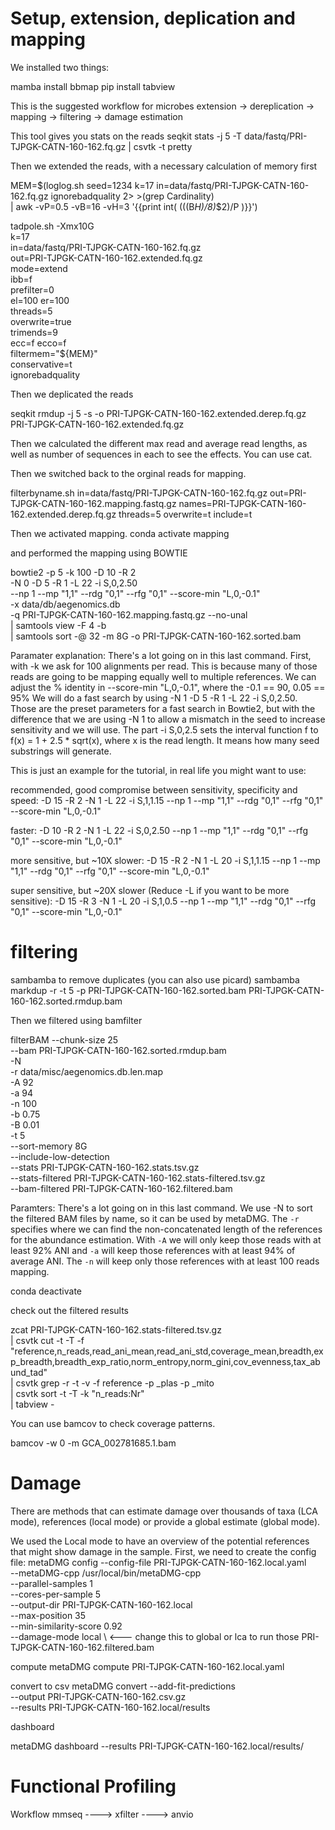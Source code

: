 # Setup, extension, deplication and mapping

We installed two things:

mamba install bbmap
pip install tabview

This is the suggested workflow for microbes
extension -> dereplication -> mapping -> filtering -> damage estimation

This tool gives you stats on the reads
seqkit stats -j 5 -T data/fastq/PRI-TJPGK-CATN-160-162.fq.gz | csvtk -t pretty

Then we extended the reads, with a necessary calculation of memory first

MEM=$(loglog.sh seed=1234 k=17 in=data/fastq/PRI-TJPGK-CATN-160-162.fq.gz ignorebadquality 2> >(grep Cardinality) \
    | awk -vP=0.5 -vB=16 -vH=3 '{{print int( (((B*H)/8)*$2)/P )}}')

tadpole.sh -Xmx10G \
    k=17 \
    in=data/fastq/PRI-TJPGK-CATN-160-162.fq.gz \
    out=PRI-TJPGK-CATN-160-162.extended.fq.gz \
    mode=extend \
    ibb=f \
    prefilter=0 \
    el=100 er=100 \
    threads=5 \
    overwrite=true \
    trimends=9 \
    ecc=f ecco=f \
    filtermem="${MEM}" \
    conservative=t \
    ignorebadquality 

Then we deplicated the reads

seqkit rmdup -j 5 -s -o PRI-TJPGK-CATN-160-162.extended.derep.fq.gz PRI-TJPGK-CATN-160-162.extended.fq.gz

Then we calculated the different max read and average read lengths, as well as number of sequences in each to see the effects. You can use cat.

Then we switched back to the orginal reads for mapping.

filterbyname.sh in=data/fastq/PRI-TJPGK-CATN-160-162.fq.gz out=PRI-TJPGK-CATN-160-162.mapping.fastq.gz names=PRI-TJPGK-CATN-160-162.extended.derep.fq.gz threads=5 overwrite=t include=t

Then we activated mapping.
conda activate mapping

and performed the mapping using BOWTIE

bowtie2 -p 5 -k 100 -D 10 -R 2 \
    -N 0 -D 5 -R 1 -L 22 -i S,0,2.50 \
    --np 1 --mp "1,1" --rdg "0,1" --rfg "0,1" --score-min "L,0,-0.1" \
    -x data/db/aegenomics.db \
    -q PRI-TJPGK-CATN-160-162.mapping.fastq.gz --no-unal \
    | samtools view -F 4 -b \
    | samtools sort -@ 32 -m 8G -o PRI-TJPGK-CATN-160-162.sorted.bam

Paramater explanation:
There's a lot going on in this last command. First, with -k we ask for 100 alignments per read. This is because many of those reads are going to be mapping equally well to multiple references. We can adjust the % identity in --score-min "L,0,-0.1", where the -0.1 == 90, 0.05 == 95%
We will do a fast search by using -N 1 -D 5 -R 1 -L 22 -i S,0,2.50. Those are the preset parameters for a fast search in Bowtie2, but with the difference that we are using -N 1 to allow a mismatch in the seed to increase sensitivity and we will use.
The part -i S,0,2.5 sets the interval function f to f(x) = 1 + 2.5 * sqrt(x), where x is the read length. It means how many seed substrings will generate.


This is just an example for the tutorial, in real life you might want to use:


recommended, good compromise between sensitivity, specificity and speed: -D 15 -R 2 -N 1 -L 22 -i S,1,1.15 --np 1 --mp "1,1" --rdg "0,1" --rfg "0,1" --score-min "L,0,-0.1"


faster: -D 10 -R 2 -N 1 -L 22 -i S,0,2.50 --np 1 --mp "1,1" --rdg "0,1" --rfg "0,1" --score-min "L,0,-0.1"


more sensitive, but ~10X slower: -D 15 -R 2 -N 1 -L 20 -i S,1,1.15  --np 1 --mp "1,1" --rdg "0,1" --rfg "0,1" --score-min "L,0,-0.1"


super sensitive, but ~20X slower (Reduce -L if you want to be more sensitive): -D 15 -R 3 -N 1 -L 20 -i S,1,0.5  --np 1 --mp "1,1" --rdg "0,1" --rfg "0,1" --score-min "L,0,-0.1"


# filtering
sambamba to remove duplicates (you can also use picard)
sambamba markdup -r -t 5 -p PRI-TJPGK-CATN-160-162.sorted.bam PRI-TJPGK-CATN-160-162.sorted.rmdup.bam

Then we filtered using bamfilter

filterBAM --chunk-size 25 \
  --bam PRI-TJPGK-CATN-160-162.sorted.rmdup.bam \
  -N \
  -r data/misc/aegenomics.db.len.map \
  -A 92 \
  -a 94 \
  -n 100 \
  -b 0.75 \
  -B 0.01 \
  -t 5 \
  --sort-memory 8G \
  --include-low-detection \
  --stats PRI-TJPGK-CATN-160-162.stats.tsv.gz \
  --stats-filtered PRI-TJPGK-CATN-160-162.stats-filtered.tsv.gz \
  --bam-filtered PRI-TJPGK-CATN-160-162.filtered.bam

  Paramters: There's a lot going on in this last command. We use -N to sort the filtered BAM files by name, so it can be used by metaDMG. The `-r` specifies where we can find the non-concatenated length of the references for the abundance estimation. With `-A` we will only keep those reads with at least 92% ANI and `-a`  will keep those references with at least 94% of average ANI. The `-n` will keep only those references with at least 100 reads mapping. 

  conda deactivate

  check out the filtered results

  zcat PRI-TJPGK-CATN-160-162.stats-filtered.tsv.gz \
  | csvtk cut -t -T -f "reference,n_reads,read_ani_mean,read_ani_std,coverage_mean,breadth,exp_breadth,breadth_exp_ratio,norm_entropy,norm_gini,cov_evenness,tax_abund_tad" \
  | csvtk grep -r -t -v -f reference -p _plas -p _mito \
  | csvtk sort -t -T -k "n_reads:Nr" \
  | tabview -

  You can use bamcov to check coverage patterns.

  bamcov -w 0 -m GCA_002781685.1.bam 

  # Damage

There are methods that can estimate damage over thousands of taxa (LCA mode), references (local mode) or provide a global estimate (global mode).

We used the Local mode to have an overview of the potential references that might show damage in the sample. First, we need to create the config file:
metaDMG config --config-file PRI-TJPGK-CATN-160-162.local.yaml \
  --metaDMG-cpp /usr/local/bin/metaDMG-cpp \
  --parallel-samples 1 \
  --cores-per-sample 5 \
  --output-dir PRI-TJPGK-CATN-160-162.local \
  --max-position 35 \
  --min-similarity-score 0.92 \
  --damage-mode local \   <--- change this to global or lca to run those
  PRI-TJPGK-CATN-160-162.filtered.bam

compute
metaDMG compute PRI-TJPGK-CATN-160-162.local.yaml

convert to csv
metaDMG convert --add-fit-predictions \
  --output PRI-TJPGK-CATN-160-162.csv.gz \
  --results PRI-TJPGK-CATN-160-162.local/results

dashboard

metaDMG dashboard --results PRI-TJPGK-CATN-160-162.local/results/


# Functional Profiling

Workflow
mmseq ----> xfilter ----> anvio


  

  

